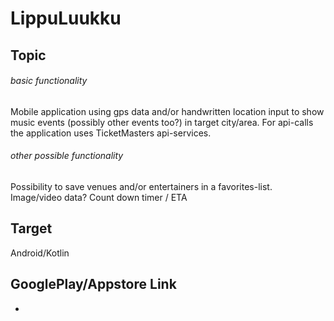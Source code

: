 # LippuLuukku

## Topic
 ###### basic functionality
Mobile application using gps data and/or handwritten location input to show music events (possibly other events too?) in target city/area.
For api-calls the application uses TicketMasters api-services.
 ###### other possible functionality
Possibility to save venues and/or entertainers in a favorites-list.
Image/video data?
Count down timer / ETA

## Target
Android/Kotlin

## GooglePlay/Appstore Link
-
